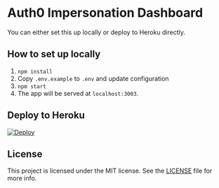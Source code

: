 # Auth0 Impersonation Dashboard

You can either set this up locally or deploy to Heroku directly.

## How to set up locally

1. `npm install`
1. Copy `.env.example` to `.env` and update configuration
1. `npm start`
1. The app will be served at `localhost:3003`.

## Deploy to Heroku

[![Deploy](https://www.herokucdn.com/deploy/button.svg)](https://heroku.com/deploy)

## License

This project is licensed under the MIT license. See the [LICENSE](LICENSE) file for more info.
